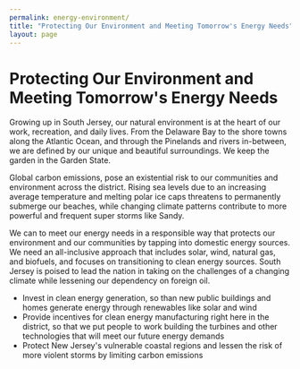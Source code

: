 ```yaml
---
permalink: energy-environment/
title: "Protecting Our Environment and Meeting Tomorrow's Energy Needs"
layout: page
---
```


# Protecting Our Environment and Meeting Tomorrow's Energy Needs

Growing up in South Jersey, our natural environment is at the heart of our work, recreation, and daily lives. From the Delaware Bay to the shore towns along the Atlantic Ocean, and through the Pinelands and rivers in-between, we are defined by our unique and beautiful surroundings. We keep the garden in the Garden State.

Global carbon emissions, pose an existential risk to our communities and environment across the district. Rising sea levels due to an increasing average temperature and melting polar ice caps threatens to permanently submerge our beaches, while changing climate patterns contribute to more powerful and frequent super storms like Sandy.

We can to meet our energy needs in a responsible way that protects our environment and our communities by tapping into domestic energy sources. We need an all-inclusive approach that includes solar, wind, natural gas, and biofuels, and focuses on transitioning to clean energy sources. South Jersey is poised to lead the nation in taking on the challenges of a changing climate while lessening our dependency on foreign oil.

- Invest in clean energy generation, so than new public buildings and homes generate energy through renewables like solar and wind
- Provide incentives for clean energy manufacturing right here in the district, so that we put people to work building the turbines and other technologies that will meet our future energy demands
- Protect New Jersey's vulnerable coastal regions and lessen the risk of more violent storms by limiting carbon emissions
